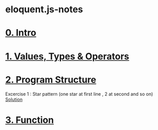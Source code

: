 # eloquent.js-notes
# [0. Intro](https://amusing-freon-21f.notion.site/Introduction-3d9cb51abdb440baa1659af469c16691)
# [1. Values, Types & Operators](https://www.notion.so/Values-Types-Operators-3d9cb51abdb440baa1659af469c16691)
# [2. Program Structure](https://www.notion.so/Program-Structure-8e4cb71cd6a1499a8bab4bc96b705f29)
Excercise 1 : Star pattern (one star at first line , 2 at second and so on)
[Solution](https://replit.com/@Vaibhav18Matere/star-pattern-do-while-loop)
# [3. Function](https://amusing-freon-21f.notion.site/Function-aa9ed12642e04587b1c9129e5413f045)
